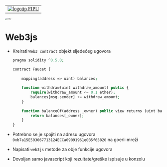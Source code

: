<table style="caret-color: #000000; font-family: Georgia;" border="0" cellspacing="0" cellpadding="0" >
            <tbody>
              <tr>
                <td valign="center">
                  <a id="logo_a" href="https://fipu.unipu.hr"><img id="logo_img"  src="https://www.unipu.hr/_download/repository/FIPU_horiz_kolor_HR.png" alt="logotip FIPU" title="Fakultet informatike u Puli"></a> 								 </td>
              </tr>
  </tbody>
</table>


<img src="https://pbs.twimg.com/profile_images/1036946920768462848/MTUQm073.jpg" alt="solidity" style="zoom:30%;"/>

# Web3js

- Kreirati `Web3 contract` objekt sljedećeg ugovora

  ```php
  pragma solidity ^0.5.0;
  
  contract Faucet {
      
      mapping(address => uint) balances;
      
      function withdraw(uint withdraw_amount) public {
          require(withdraw_amount <= 0.1 ether);
          balances[msg.sender] += withdraw_amount;    
      }
      
      function balanceOf(address _owner) public view returns (uint balance) {
          return balances[_owner];
      }
  }
  ```

- Potrebno se je spojiti na adresu ugovora `0xb7a15E503067713124ECCa09091961e0B5f65820` na goerli mreži

- Napisati `web3js` metode za obje funkcije ugovora

- Dovoljan samo javascript koji rezultate/greške ispisuje u konzolu
